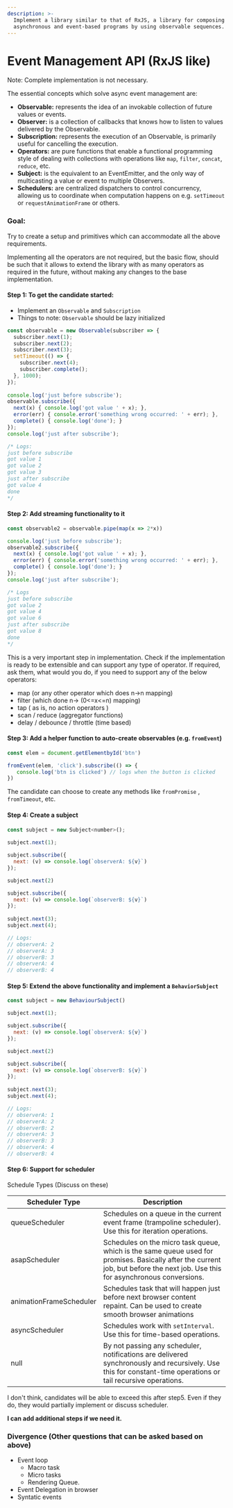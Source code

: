 ```yaml
---
description: >-
  Implement a library similar to that of RxJS, a library for composing
  asynchronous and event-based programs by using observable sequences.
---
```


# Event Management API (RxJS like)

Note: Complete implementation is not necessary.

The essential concepts which solve async event management are:

* **Observable:** represents the idea of an invokable collection of future values or events.
* **Observer:** is a collection of callbacks that knows how to listen to values delivered by the Observable.
* **Subscription:** represents the execution of an Observable, is primarily useful for cancelling the execution.
* **Operators:** are pure functions that enable a functional programming style of dealing with collections with operations like `map`, `filter`, `concat`, `reduce`, etc.
* **Subject:** is the equivalent to an EventEmitter, and the only way of multicasting a value or event to multiple Observers.
* **Schedulers:** are centralized dispatchers to control concurrency, allowing us to coordinate when computation happens on e.g. `setTimeout` or `requestAnimationFrame` or others.

### Goal:

Try to create a setup and primitives which can accommodate all the above requirements.

Implementing all the operators are not required, but the basic flow, should be such that it allows to extend the library with as many operators as required in the future, without making any changes to the base implementation.



#### Step 1: To get the candidate started:

* Implement an `Observable` and `Subscription`&#x20;
* Things to note: `Observable` should be lazy initialized

```javascript
const observable = new Observable(subscriber => {
  subscriber.next(1);
  subscriber.next(2);
  subscriber.next(3);
  setTimeout(() => {
    subscriber.next(4);
    subscriber.complete();
  }, 1000);
});
 
console.log('just before subscribe');
observable.subscribe({
  next(x) { console.log('got value ' + x); },
  error(err) { console.error('something wrong occurred: ' + err); },
  complete() { console.log('done'); }
});
console.log('just after subscribe');

/* Logs:
just before subscribe
got value 1
got value 2
got value 3
just after subscribe
got value 4
done
*/
```

#### Step 2: Add streaming functionality to it

```javascript
const observable2 = observable.pipe(map(x => 2*x))

console.log('just before subscribe');
observable2.subscribe({
  next(x) { console.log('got value ' + x); },
  error(err) { console.error('something wrong occurred: ' + err); },
  complete() { console.log('done'); }
});
console.log('just after subscribe');

/* Logs
just before subscribe
got value 2
got value 4
got value 6
just after subscribe
got value 8
done
*/
```

This is a very important step in implementation. Check if the implementation is ready to be extensible and can support any type of operator. If required, ask them, what would you do, if you need to support any of the below operators:

* map (or any other operator which does n->n mapping)
* filter (which done n-> (0<=x<=n) mapping)
* tap ( as is, no action operators )
* scan / reduce (aggregator functions)
* delay / debounce  / throttle  (time based)

#### Step 3: Add a helper function to auto-create observables (e.g. `fromEvent`)

```javascript
const elem = document.getElementbyId('btn')

fromEvent(elem, 'click').subscribe(() => {
   console.log('btn is clicked') // logs when the button is clicked
})
```

The candidate can choose to create any methods like `fromPromise` , `fromTimeout`, etc.

#### Step 4: Create a subject

```javascript
const subject = new Subject<number>();
 
subject.next(1);

subject.subscribe({
  next: (v) => console.log(`observerA: ${v}`)
});

subject.next(2)

subject.subscribe({
  next: (v) => console.log(`observerB: ${v}`)
});
 
subject.next(3);
subject.next(4);

// Logs:
// observerA: 2
// observerA: 3
// observerB: 3
// observerA: 4
// observerB: 4
```

#### Step 5: Extend the above functionality and implement a `BehaviorSubject`

```javascript
const subject = new BehaviourSubject()

subject.next(1);

subject.subscribe({
  next: (v) => console.log(`observerA: ${v}`)
});

subject.next(2)

subject.subscribe({
  next: (v) => console.log(`observerB: ${v}`)
});
 
subject.next(3);
subject.next(4);

// Logs:
// observerA: 1
// observerA: 2
// observerB: 2
// observerA: 3
// observerB: 3
// observerA: 4
// observerB: 4

```

#### Step 6: Support for scheduler

Schedule Types (Discuss on these)

| Scheduler Type          | Description                                                                                                                                                                    |
| ----------------------- | ------------------------------------------------------------------------------------------------------------------------------------------------------------------------------ |
| queueScheduler          | Schedules on a queue in the current event frame (trampoline scheduler). Use this for iteration operations.                                                                     |
| asapScheduler           | Schedules on the micro task queue, which is the same queue used for promises. Basically after the current job, but before the next job. Use this for asynchronous conversions. |
| animationFrameScheduler | Schedules task that will happen just before next browser content repaint. Can be used to create smooth browser animations                                                      |
| asyncScheduler          | Schedules work with `setInterval`. Use this for time-based operations.                                                                                                         |
| null                    | By not passing any scheduler, notifications are delivered synchronously and recursively. Use this for constant-time operations or tail recursive operations.                   |

I don't think, candidates will be able to exceed this after step5. Even if they do, they would partially implement or discuss scheduler.

**I can add additional steps if we need it.**

### Divergence (Other questions that can be asked based on above)

* Event loop&#x20;
  * Macro task&#x20;
  * Micro tasks
  * Rendering Queue.
* Event Delegation in browser
* Syntatic events

